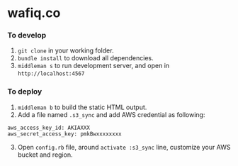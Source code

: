# wafiq.co

### To develop

1. `git clone` in your working folder.
2. `bundle install` to download all dependencies.
3. `middleman s` to run development server, and open in `http://localhost:4567`

### To deploy

1. `middleman b` to build the static HTML output.
2. Add a file named `.s3_sync` and add AWS credential as following:

```
aws_access_key_id: AKIAXXX
aws_secret_access_key: pmkBwxxxxxxxx
```
3. Open `config.rb` file, around `activate :s3_sync` line, customize your AWS bucket and region.

